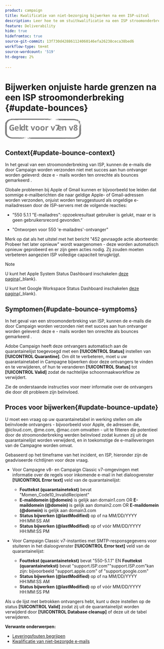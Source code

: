 ```yaml
---
product: campaign
title: Kwalificatie van niet-bezorging bijwerken na een ISP-uitval
description: Leer hoe te om stuitkwalificatie na een ISP stroomonderbreking bij te werken
feature: Deliverability
hide: true
hidefromtoc: true
source-git-commit: 13f730d428861124060146efa26238ceca38bed6
workflow-type: tm+mt
source-wordcount: '519'
ht-degree: 2%

---
```


# Bijwerken onjuiste harde grenzen na een ISP stroomonderbreking {#update-bounces}

![](../../assets/common.svg)

## Context{#update-bounce-context}

In het geval van een stroomonderbreking van ISP, kunnen de e-mails die door Campaign worden verzonden niet met succes aan hun ontvanger worden geleverd: deze e - mails worden ten onrechte als bounces gemarkeerd .

Globale problemen bij Apple of Gmail kunnen er bijvoorbeeld toe leiden dat sommige e-mailberichten die naar geldige Apple- of Gmail-adressen worden verzonden, onjuist worden teruggestuurd als ongeldige e-mailadressen door de ISP-servers met de volgende reacties:

* &quot;550 5.1.1 &quot;E-mailadres&quot;: opzoekresultaat gebruiker is gelukt, maar er is geen gebruikersrecord gevonden.&quot;

* &quot;Ontworpen voor 550 &#39;e-mailadres&#39;-ontvanger&quot;

Merk op dat als het uitstel met het bericht &quot;452 gevraagde actie aborteerde: Probeer het later opnieuw&quot; wordt waargenomen - deze worden automatisch opnieuw geprobeerd en er zijn geen acties nodig. Zij zouden moeten verbeteren aangezien ISP volledige capaciteit terugkrijgt.

>[!NOTE]
>
>U kunt het Apple System Status Dashboard inschakelen [deze pagina](https://www.apple.com/support/systemstatus/){_blank}.
>
>U kunt het Google Workspace Status Dashboard inschakelen [deze pagina](https://www.google.com/appsstatus#hl=en&amp;v=status){_blank}.

## Symptomen{#update-bounce-symptoms}

In het geval van een stroomonderbreking van ISP, kunnen de e-mails die door Campaign worden verzonden niet met succes aan hun ontvanger worden geleverd: deze e - mails worden ten onrechte als bounces gemarkeerd .

Adobe Campaign heeft deze ontvangers automatisch aan de quarantainelijst toegevoegd met een **[!UICONTROL Status]** instellen van **[!UICONTROL Quarantine]**. Om dit te verbeteren, moet u uw quarantainetabel in Campagne bijwerken door deze ontvangers te vinden en te verwijderen, of hun te veranderen **[!UICONTROL Status]** tot **[!UICONTROL Valid]** zodat de nachtelijke schoonmaakworkflow ze verwijdert.

Zie de onderstaande instructies voor meer informatie over de ontvangers die door dit probleem zijn beïnvloed.

## Proces voor bijwerken{#update-bounce-update}

U moet een vraag op uw quarantainetabel in werking stellen om alle beïnvloede ontvangers - bijvoorbeeld voor Apple, de adressen die, @icloud.com, @me.com, @mac.com omvatten - uit te filteren die potentieel door de stroomonderbreking werden beïnvloed zodat kunnen zij uit de quarantainelijst worden verwijderd, en in toekomstige de e-mailleveringen van de Campagne worden omvat.

Gebaseerd op het timeframe van het incident, en ISP, hieronder zijn de geadviseerde richtlijnen voor deze vraag.

* Voor Campagne v8- en Campaign Classic v7-omgevingen met informatie over de regels voor inkomende e-mail in het dialoogvenster **[!UICONTROL Error text]** veld van de quarantainelijst:

   * **Fouttekst (quarantainetekst)** bevat &quot;Momen_Code10_InvalidRecipient&quot;
   * **E-maildomein (@domein)** is gelijk aan domain1.com OR **E-maildomein (@domein)** is gelijk aan domain2.com OR **E-maildomein (@domein)** is gelijk aan domain3.com
   * **Status bijwerken (@lastModified)** op of na MM/DD/YYYY HH:MM:SS AM
   * **Status bijwerken (@lastModified)** op of vóór MM/DD/YYYY HH:MM:SS PM

* Voor Campaign Classic v7-instanties met SMTP-responsgegevens voor stuiteren in het dialoogvenster **[!UICONTROL Error text]** veld van de quarantainelijst:

   * **Fouttekst (quarantainetekst)** bevat &quot;550-5.1.1&quot; EN **Fouttekst (quarantainetekst)** bevat &quot;support.ISP.com&quot;&quot;support.ISP.com&quot;kan zijn: bijvoorbeeld &quot;support.apple.com&quot; of &quot;support.google.com&quot;
   * **Status bijwerken (@lastModified)** op of na MM/DD/YYYY HH:MM:SS AM
   * **Status bijwerken (@lastModified)** op of vóór MM/DD/YYYY HH:MM:SS PM


Als u de lijst met betrokken ontvangers hebt, kunt u deze instellen op de status **[!UICONTROL Valid]** zodat zij uit de quarantainelijst worden verwijderd door **[!UICONTROL Database cleanup]** of deze uit de tabel verwijderen.

**Verwante onderwerpen:**
* [Leveringsfouten begrijpen](understanding-delivery-failures.md)
* [Kwalificatie van niet-bezorgde e-mails](understanding-delivery-failures.md#bounce-mail-qualification)
